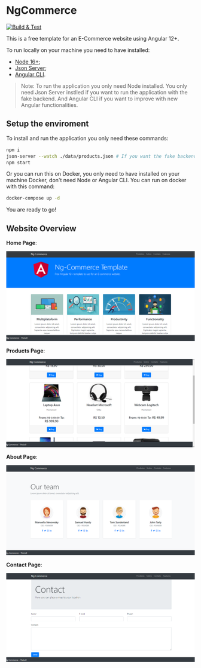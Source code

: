 # NgCommerce

[![Build & Test](https://github.com/TheLe0/ng-commerce/actions/workflows/build_and_test.yml/badge.svg)](https://github.com/TheLe0/ng-commerce/actions/workflows/build_and_test.yml)

This is a free template for an E-Commerce website using Angular 12+.

To run locally on your machine you need to have installed:

* [Node 16+](https://nodejs.org/en/);
* [Json Server](https://www.npmjs.com/package/json-server);
* [Angular CLI](https://www.npmjs.com/package/@angular/cli).

>Note: To run the application you only need Node installed. You only need Json Server instlled
> if you want to run the application with the fake backend. And Angular CLI if you want to improve
> with new Angular functionalities.

## Setup the enviroment

To install and run the application you only need these commands:

```sh
npm i
json-server --watch ./data/products.json # If you want the fake backend, otherwise you can skip this step
npm start
```
Or you can run this on Docker, you only need to have installed on your machine Docker, don't need Node or Angular CLI. 
You can run on docker with this command:

```sh
docker-compose up -d
```

You are ready to go!

## Website Overview

<b>Home Page</b>:

<img src="./images/home.png" />

<b>Products Page</b>:

<img src="./images/products.png" />

<b>About Page</b>:

<img src="./images/about.png" />

<b>Contact Page</b>:

<img src="./images/contact.png" />
